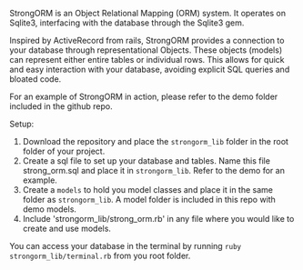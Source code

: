 StrongORM is an Object Relational Mapping (ORM) system. It operates on Sqlite3, interfacing with the database through the Sqlite3 gem.

Inspired by ActiveRecord from rails, StrongORM provides a connection to your database through representational Objects. These objects (models) can represent either entire tables or individual rows. This allows for quick and easy interaction with your database, avoiding explicit SQL queries and bloated code.

For an example of StrongORM in action, please refer to the demo folder included in the github repo.

Setup:
1) Download the repository and place the ```strongorm_lib``` folder in the root folder of your project.
2) Create a sql file to set up your database and tables. Name this file strong_orm.sql and place it in ```strongorm_lib```. Refer to the demo for an example.
3) Create a ```models``` to hold you model classes and place it in the same folder as ```strongorm_lib```. A model folder is included in this repo with demo models.
4) Include 'strongorm_lib/strong_orm.rb' in any file where you would like to create and use models.

You can access your database in the terminal by running ```ruby strongorm_lib/terminal.rb``` from you root folder.
